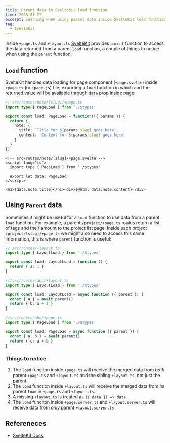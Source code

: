 ```yaml
---
title: Parent data in SvelteKit load function
time: 2023-01-27
excerpt: Learning when using parent data inside SvelteKit load function.
tag:
  - SvelteKit
---
```


Inside `+page.ts` and `+layout.ts` [SvelteKit](https://kit.svelte.dev) provides `parent` function to access the data returned from a parent `load` function, a couple of things to notice when using the `parent` function.

## `Load` function

SvelteKit handles data loading for page component (`+page.svelte`) inside `+page.ts` (or `+page.js`) file, exporting a `load` function in which and the returned value will be available through `data` prop inside page:

```ts
// src/routes/note/[slug]/+page.ts
import type { PageLoad } from './$types'

export const load: PageLoad = function(({ params }) {
  return {
    note: {
      title: `Title for ${params.slug} goes here`,
      content: `Content for ${params.slug} goes here`
    }
  }
})
```

```svelte
<!-- src/routes/note/[slug]/+page.svelte -->
<script lang="ts">
  import type { PageLoad } from './$types'

  export let data: PageLoad
</script>

<h1>{data.note.title}</h1><div>{@html data.note.content}</div>
```

## Using `Parent` data

Sometimes it might be useful for a `load` function to use data from a parent `load` function. For example, a parent `/project/+page.ts` routes return a list of tags and their amount to the project list page. Inside each project `/project/[slug]/+page.ts` we might also need to access this same information, this is where `parent` function is useful:

```ts
// src/routes/+layout.ts
import type { LayoutLoad } from './$types'

export const load: LayoutLoad = function () {
  return { a: 1 }
}
```

```ts
///src/routes/abc/+layout.ts
import type { LayoutLoad } from './$types'

export const load: LayoutLoad = async function ({ parent }) {
  const { a } = await parent()
  return { b: a + 1 }
}
```

```ts
//src/routes/abc/+page.ts
import type { PageLoad } from './$types'

export const load: PageLoad = async function ({ parent }) {
  const { a, b } = await parent()
  return { c: a + b }
}
```

### Things to notice

1. The `load` funciton inside `+page.ts` will receive the merged data from _both_ parent `+page.ts` and `+layout.ts` and the sibling `+layout.ts`, not just the parent.
2. The `load` function inside `+layout.ts` will receive the merged data from its parent `load` in `+page.ts` and `+layout.ts`.
3. A missing `+layout.ts` is treated as `({ data }) => data`.
4. The `load` funciton inside `+page.server.ts` and `+layout.server.ts` will receive data from _only_ parent _`+layout.server.ts`_

## Refereneces

- [SvelteKit Docs](https://kit.svelte.dev/docs/load#using-parent-data)
